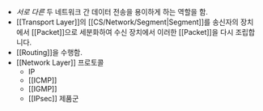 - _서로 다른_ 두 네트워크 간 데이터 전송을 용이하게 하는 역할을 함.
- [[Transport Layer]]의 [[CS/Network/Segment|Segment]]를 송신자의 장치에서 [[Packet]]으로 세분화하여 수신 장치에서 이러한 [[Packet]]을 다시 조립합니다.
- [[Routing]]을 수행함.
- [[Network Layer]] 프로토콜
	- IP
	- [[ICMP]]
	- [[IGMP]]
	- [[IPsec]] 제품군

